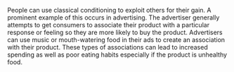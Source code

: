 People can use classical conditioning to exploit others for their gain. A prominent example of this occurs in advertising. The advertiser generally attempts to get consumers to associate their product with a particular response or feeling so they are more likely to buy the product. Advertisers can use music or mouth-watering food in their ads to create an association with their product. These types of associations can lead to increased spending as well as poor eating habits especially if the product is unhealthy food.